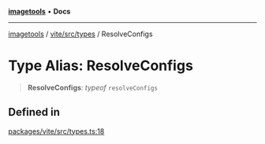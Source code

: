 [**imagetools**](../../../../README.md) • **Docs**

***

[imagetools](../../../../modules.md) / [vite/src/types](../README.md) / ResolveConfigs

# Type Alias: ResolveConfigs

> **ResolveConfigs**: *typeof* `resolveConfigs`

## Defined in

[packages/vite/src/types.ts:18](https://github.com/JonasKruckenberg/imagetools/blob/b6421598cd4879d5c28755c1d558f8b5955cc5a1/packages/vite/src/types.ts#L18)
